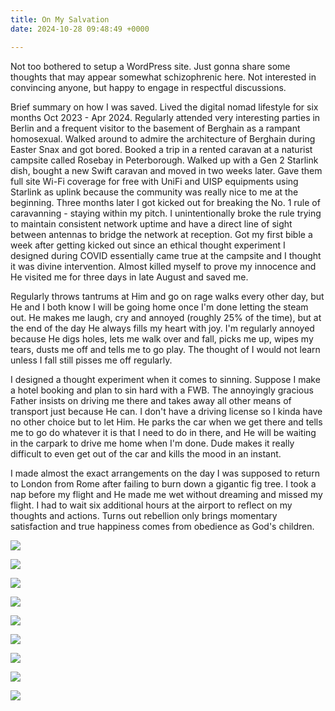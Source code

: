 ```yaml
---
title: On My Salvation
date: 2024-10-28 09:48:49 +0000

---
```


Not too bothered to setup a WordPress site. Just gonna share some thoughts that may appear somewhat schizophrenic here. Not interested in convincing anyone, but happy to engage in respectful discussions.

Brief summary on how I was saved. Lived the digital nomad lifestyle for six months Oct 2023 - Apr 2024. Regularly attended very interesting parties in Berlin and a frequent visitor to the basement of Berghain as a rampant homosexual. Walked around to admire the architecture of Berghain during Easter Snax and got bored. Booked a trip in a rented caravan at a naturist campsite called Rosebay in Peterborough. Walked up with a Gen 2 Starlink dish, bought a new Swift caravan and moved in two weeks later. Gave them full site Wi-Fi coverage for free with UniFi and UISP equipments using Starlink as uplink because the community was really nice to me at the beginning. Three months later I got kicked out for breaking the No. 1 rule of caravanning - staying within my pitch. I unintentionally broke the rule trying to maintain consistent network uptime and have a direct line of sight between antennas to bridge the network at reception. Got my first bible a week after getting kicked out since an ethical thought experiment I designed during COVID essentially came true at the campsite and I thought it was divine intervention. Almost killed myself to prove my innocence and He visited me for three days in late August and saved me.

Regularly throws tantrums at Him and go on rage walks every other day, but He and I both know I will be going home once I'm done letting the steam out. He makes me laugh, cry and annoyed (roughly 25% of the time), but at the end of the day He always fills my heart with joy. I'm regularly annoyed because He digs holes, lets me walk over and fall, picks me up, wipes my tears, dusts me off and tells me to go play. The thought of I would not learn unless I fall still pisses me off regularly.

I designed a thought experiment when it comes to sinning. Suppose I make a hotel booking and plan to sin hard with a FWB. The annoyingly gracious Father insists on driving me there and takes away all other means of transport just because He can. I don't have a driving license so I kinda have no other choice but to let Him. He parks the car when we get there and tells me to go do whatever it is that I need to do in there, and He will be waiting in the carpark to drive me home when I'm done. Dude makes it really difficult to even get out of the car and kills the mood in an instant.

I made almost the exact arrangements on the day I was supposed to return to London from Rome after failing to burn down a gigantic fig tree. I took a nap before my flight and He made me wet without dreaming and missed my flight. I had to wait six additional hours at the airport to reflect on my thoughts and actions. Turns out rebellion only brings momentary satisfaction and true happiness comes from obedience as God's children.

![](/a61f8b130ac9245222f3c0e018fc38f3.jpeg)

![](/1209c5a64556383c9a034a8ccc89e277.jpeg)

![](/e9bde3829c108f324994b781d8762fbb.jpeg)

![](/06f4b988cf614173a5a2ecc89ca9fb6c.jpeg)

![](/c321a10c01ccd3a0830a44061092ecb9.jpeg)

![](/0db2b38dd430ad65f1495fcac1dd7ef3.jpeg)

![](/b06bdc77cdf34f0bf640ae16bd18a425.jpeg)

![](/4a43c7cc6cb53d603208e9dd2bd34844.jpeg)

![](/b1d709315067a552cc829c055678a800.jpeg)